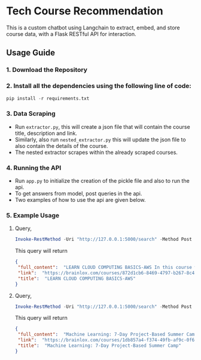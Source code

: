 # Tech Course Recommendation
This is a custom chatbot using Langchain to extract, embed, and store course data, with a Flask RESTful API for interaction.

## Usage Guide

### 1. Download the Repository

### 2. Install all the dependencies using the following line of code:
```python
pip install -r requirements.txt
```

### 3. Data Scraping
- Run `extractor.py`, this will create a json file that will contain the course title, description and link.
- Similarly, also run `nested_extractor.py` this will update the json file to also contain the details of the course.
- The nested extractor scrapes within the already scraped courses.

### 4. Running the API  
- Run `app.py` to initialize the creation of the pickle file and also to run the api.
- To get answers from model, post queries in the api.
- Two examples of how to use the api are given below.
  
### 5. Example Usage
1. Query,
   ```powershell
   Invoke-RestMethod -Uri "http://127.0.0.1:5000/search" -Method Post -Headers @{"Content-Type"="application/json"} -Body '{"query": "AWS cloud computing"}' | ConvertTo-Json -Depth 100
   ```
   This query will return
   ```json
   {  
    "full_content":  "LEARN CLOUD COMPUTING BASICS-AWS In this course we are going to cover the basics and the mostost important services on AWS, At the end In this course we are going to cover the basics and the most important services on AWS, At the end of this course, you will have a solid understanding of AWS and you can start using it for your projects.\n\nMAIN FEATURES OF THE PROGRAM:\n• One on One Live Interactive Sessions with verified Instructor\n• Customized Curriculum according to your kid’s progress\n• Simple and interesting assignments for easy learning\n• Class Tracking Report on daily basis.\n• Strong focus on Learning with Fun\n• Complete access of the study materials and Power Point Slides.",
    "link":  "https://brainlox.com/courses/872d1cb6-8469-4797-b267-8c41837b10e2",
    "title":  "LEARN CLOUD COMPUTING BASICS-AWS"
   }
   ```
2. Query,
   ```powershell
   Invoke-RestMethod -Uri "http://127.0.0.1:5000/search" -Method Post -Headers @{"Content-Type"="application/json"} -Body '{"query": "Machine Learning"}' | ConvertTo-Json -Depth 100
   ```
   This query will return
   ```json
   {      
    "full_content":  "Machine Learning: 7-Day Project-Based Summer Camp Join our \"Machine Learning Mania\" camp for a 7-day tech adventure! Kids will tackle machine learning Join our \"Machine Learning Mania\" camp for a 7-day tech adventure! Kids will tackle machine learning, using Python to predict house prices, segment customers, and explore neural networks. An exciting introduction to this groundbreaking field awaits - enroll your young coder today",
    "link":  "https://brainlox.com/courses/1db857a4-f374-49fb-af9c-0f6d2e5ada45",
    "title":  "Machine Learning: 7-Day Project-Based Summer Camp"
   }
  ```

